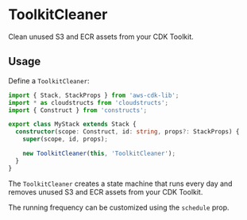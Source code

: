 # ToolkitCleaner

Clean unused S3 and ECR assets from your CDK Toolkit.

## Usage

Define a `ToolkitCleaner`:

```ts
import { Stack, StackProps } from 'aws-cdk-lib';
import * as cloudstructs from 'cloudstructs';
import { Construct } from 'constructs';

export class MyStack extends Stack {
  constructor(scope: Construct, id: string, props?: StackProps) {
    super(scope, id, props);

    new ToolkitCleaner(this, 'ToolkitCleaner');
  }
}
```

The `ToolkitCleaner` creates a state machine that runs every day and
removes unused S3 and ECR assets from your CDK Toolkit.

The running frequency can be customized using the `schedule` prop.
